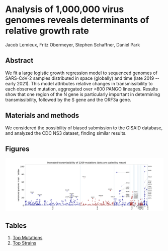 # Analysis of 1,000,000 virus genomes reveals determinants of relative growth rate

Jacob Lemieux, Fritz Obermeyer, Stephen Schaffner, Daniel Park

## Abstract

We fit a large logistic growth regression model to sequenced genomes of SARS-CoV-2 samples distributed in space (globally) and time (late 2019 -- early 2021).
This model attributes relative changes in transmissibility to each observed mutation, aggregated over >800 PANGO lineages.
Results show that one region of the N gene is particularly important in determining transmissibility, followed by the S gene and the ORF3a gene.

## Materials and methods

We considered the possibility of biased submission to the GISAID database, and analyzed the CDC NS3 dataset, finding similar results.

## Figures

[![manhattan](manhattan.png)](manhattan.pdf)

## Tables

1. [Top Mutations](top_mutations.md)
1. [Top Strains](top_strains.md)

